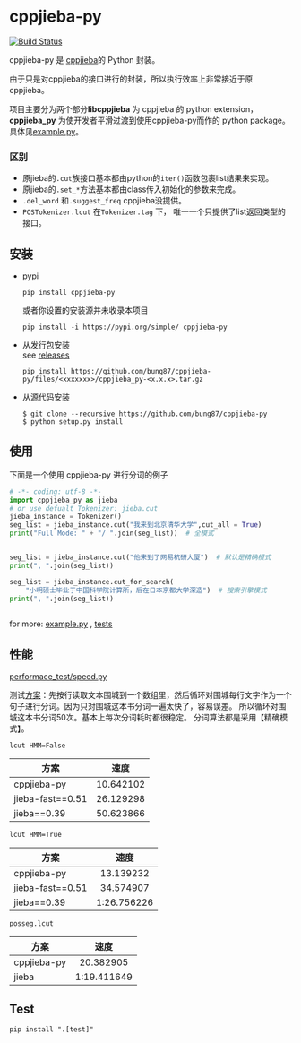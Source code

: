 # cppjieba-py   

[![Build Status](https://travis-ci.org/bung87/cppjieba-py.svg?branch=master)](https://travis-ci.org/bung87/cppjieba-py)

cppjieba-py 是 [cppjieba](https://github.com/yanyiwu/cppjieba)的 Python 封装。 

由于只是对cppjieba的接口进行的封装，所以执行效率上非常接近于原cppjieba。  

项目主要分为两个部分**libcppjieba** 为 cppjieba 的 python extension，  
**cppjieba_py** 为使开发者平滑过渡到使用cppjieba-py而作的 python package。 
具体见[example.py](example.py)。  

### 区别  

* 原jieba的`.cut`族接口基本都由python的`iter()`函数包裹list结果来实现。  
* 原jieba的`.set_*`方法基本都由class传入初始化的参数来完成。   
* `.del_word` 和`.suggest_freq` cppjieba没提供。  
* `POSTokenizer.lcut` 在`Tokenizer.tag` 下， 唯一一个只提供了list返回类型的接口。

## 安装  

* pypi  

	```pip install cppjieba-py```  
	
	或者你设置的安装源并未收录本项目  

	```pip install -i https://pypi.org/simple/ cppjieba-py```  

* 从发行包安装  
	see [releases](https://github.com/bung87/cppjieba-py/releases)  

	```pip install https://github.com/bung87/cppjieba-py/files/<xxxxxxx>/cppjieba_py-<x.x.x>.tar.gz```  

* 从源代码安装

	```
	$ git clone --recursive https://github.com/bung87/cppjieba-py
	$ python setup.py install 
	```


## 使用

下面是一个使用 cppjieba-py 进行分词的例子

```python
# -*- coding: utf-8 -*-
import cppjieba_py as jieba 
# or use defualt Tokenizer: jieba.cut 
jieba_instance = Tokenizer()
seg_list = jieba_instance.cut("我来到北京清华大学",cut_all = True)
print("Full Mode: " + "/ ".join(seg_list))  # 全模式


seg_list = jieba_instance.cut("他来到了网易杭研大厦")  # 默认是精确模式
print(", ".join(seg_list))

seg_list = jieba_instance.cut_for_search(
    "小明硕士毕业于中国科学院计算所，后在日本京都大学深造")  # 搜索引擎模式
print(", ".join(seg_list))
    
```

for more: [example.py](example.py) , [tests](tests)

## 性能  

[performace_test/speed.py](performace_test/speed.py)  

测试[方案](https://yanyiwu.com/work/2015/06/14/jieba-series-performance-test.html)：先按行读取文本围城到一个数组里，然后循环对围城每行文字作为一个句子进行分词。因为只对围城这本书分词一遍太快了，容易误差。 所以循环对围城这本书分词50次。基本上每次分词耗时都很稳定。 分词算法都是采用【精确模式】。

`lcut HMM=False`  

| 方案        | 速度             |
| ------------- |:-------------:|
| cppjieba-py      | 10.642102  |
| jieba-fast==0.51      | 26.129298  |
| jieba==0.39      | 50.623866    |

`lcut HMM=True`  

| 方案        | 速度             |
| ------------- |:-------------:|
| cppjieba-py      | 13.139232  |
| jieba-fast==0.51      | 34.574907  |
| jieba==0.39      | 1:26.756226    |

`posseg.lcut`   

| 方案        | 速度             |
| ------------- |:-------------:|
| cppjieba-py      | 20.382905  |
| jieba      | 1:19.411649    |

## Test  

`pip install ".[test]"`